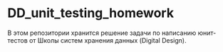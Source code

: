 # DD_unit_testing_homework
В этом репозитории хранится решение задачи по написанию юнит-тестов от Школы систем хранения данных (Digital Design).
